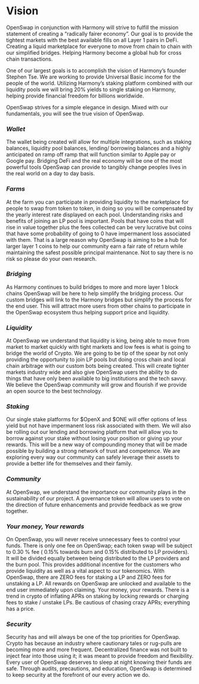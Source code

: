 # Vision

OpenSwap in conjunction with Harmony will strive to fulfill the mission statement of creating a “radically fairer economy”. Our goal is to provide the tightest markets with the best available fills on all Layer 1 pairs in DeFi. Creating a liquid marketplace for everyone to move from chain to chain with our simplified bridges. Helping Harmony become a global hub for cross chain transactions.

One of our largest goals is to accomplish the vision of Harmony’s founder Stephen Tse. We are working to provide Universal Basic income for the people of the world. Utilizing Harmony’s staking platform combined with our liquidity pools we will bring 20% yields to single staking on Harmony, helping provide financial freedom for billions worldwide.

OpenSwap strives for a simple elegance in design.  Mixed with our fundamentals, you will see the true vision of OpenSwap.

### _**Wallet**_&#x20;

The wallet being created will allow for multiple integrations, such as staking balances, liquidity pool balances, lending/ borrowing balances and a highly anticipated on ramp off ramp that will function similar to Apple pay or Google pay. Bridging DeFi and the real economy will be one of the most powerful tools OpenSwap can provide to tangibly change peoples lives in the real world on a day to day basis.

### _**Farms**_

At the farm you can participate in providing liquidity to the marketplace for people to swap from token to token, in doing so you will be compensated by the yearly interest rate displayed on each pool. Understanding risks and benefits of joining an LP pool is important. Pools that have coins that will rise in value together plus the fees collected can be very lucrative but coins that have some probability of going to 0 have impermanent loss associated with them. That is a large reason why OpenSwap is aiming to be a hub for larger layer 1 coins to help our community earn a fair rate of return while maintaining the safest possible principal maintenance. Not to say there is no risk so please do your own research.

### _**Bridging**_

As Harmony continues to build bridges to more and more layer 1 block chains OpenSwap will be here to help simplify the bridging process. Our custom bridges will link to the Harmony bridges but simplify the process for the end user. This will attract more users from other chains to participate in the OpenSwap ecosystem thus helping support price and liquidity.

### _**Liquidity**_

At OpenSwap we understand that liquidity is king, being able to move from market to market quickly with tight markets and low fees is what is going to bridge the world of Crypto. We are going to be tip of the spear by not only providing the opportunity to join LP pools but doing cross chain and local chain arbitrage with our custom bots being created. This will create tighter markets industry wide and also give OpenSwap users the ability to do things that have only been available to big institutions and the tech savvy. We believe the OpenSwap community will grow and flourish if we provide an open source to the best technology.

### _**Staking**_

Our single stake platforms for $OpenX and $ONE will offer options of less yield but not have impermanent loss risk associated with them. We will also be rolling out our lending and borrowing platform that will allow you to borrow against your stake without losing your position or giving up your rewards. This will be a new way of compounding money that will be made possible by building a strong network of trust and competence. We are exploring every way our community can safely leverage their assets to provide a better life for themselves and their family.

### _**Community**_

At OpenSwap, we understand the importance our community plays in the sustainability of our project.  A governance token will allow users to vote on the direction of future enhancements and provide feedback as we grow together.

### _**Your money, Your rewards**_

On OpenSwap, you will never receive unnecessary fees to control your funds.  There is only one fee on OpenSwap; each token swap will be subject to 0.30 % fee ( 0.15% towards burn and 0.15% distributed to LP providers). It will be divided equally between being distributed to the LP providers and the burn pool.  This provides additional incentive for the customers who provide liquidity as well as a vital aspect to our tokenomics.  With OpenSwap, there are ZERO fees for staking a LP and ZERO fees for unstaking a LP.  All rewards on OpenSwap are unlocked and available to the end user immediately upon claiming.  Your money, your rewards. There is a trend in crypto of inflating APRs on staking by locking rewards or charging fees to stake / unstake LPs.  Be cautious of chasing crazy APRs; everything has a price. &#x20;

### _**Security**_

Security has and will always be one of the top priorities for OpenSwap. Crypto has because an industry where cautionary tales or rug-pulls are becoming more and more frequent.  Decentralized finance was not built to inject fear into those using it; it was meant to provide freedom and flexibility.  Every user of OpenSwap deserves to sleep at night knowing their funds are safe.  Through audits, precautions, and education, OpenSwap is determined to keep security at the forefront of our every action we do.
